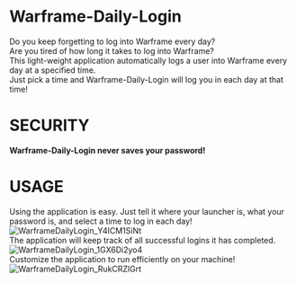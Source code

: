 # Warframe-Daily-Login
Do you keep forgetting to log into Warframe every day?  
Are you tired of how long it takes to log into Warframe?  
This light-weight application automatically logs a user into Warframe every day at a specified time.  
Just pick a time and Warframe-Daily-Login will log you in each day at that time!  
# SECURITY 
**Warframe-Daily-Login never saves your password!**
# USAGE
Using the application is easy. Just tell it where your launcher is, what your password is, and select a time to log in each day!  
![WarframeDailyLogin_Y4ICM1SiNt](https://user-images.githubusercontent.com/23323883/129253897-1c04e412-532c-446f-8f82-69898b862b6a.png)  
The application will keep track of all successful logins it has completed.  
![WarframeDailyLogin_1GX6Di2yo4](https://user-images.githubusercontent.com/23323883/129254572-66ec33a6-f46a-4c0d-a93a-b018c1eaba31.png)  
Customize the application to run efficiently on your machine!  
![WarframeDailyLogin_RukCRZlGrt](https://user-images.githubusercontent.com/23323883/129254582-b537a0ac-e0cc-49ab-af33-d272056ceefa.png)  


